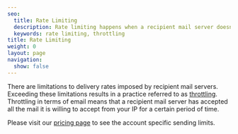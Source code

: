 ```yaml
---
seo:
  title: Rate Limiting
  description: Rate limiting happens when a recipient mail server doesn't allow emails to be delivered at the same rate as they were sent.
  keywords: rate limiting, throttling
title: Rate Limiting
weight: 0
layout: page
navigation:
  show: false
---
```


There are limitations to delivery rates imposed by recipient mail servers. Exceeding these limitations results in a practice
referred to as [throttling]({{root_url}}/Glossary/throttling.html). Throttling in terms of email means that a recipient mail server has accepted all the mail it is
willing to accept from your IP for a certain period of time.

Please visit our [pricing page]({{site.pricing_url}}?mc=SendGrid%20Documentation) to see the account specific sending limits.
